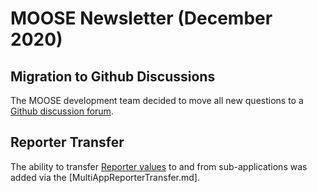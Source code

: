 # MOOSE Newsletter (December 2020)

## Migration to Github Discussions

The MOOSE development team decided to move all new questions to a [Github discussion
forum](https://github.com/idaholab/moose/discussions).

## Reporter Transfer

The ability to transfer [Reporter values](Reporters/index.md) to and from sub-applications
was added via the [MultiAppReporterTransfer.md].

